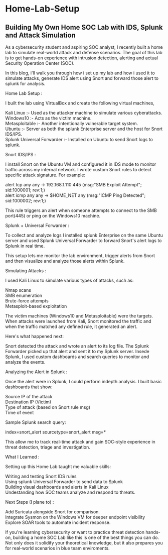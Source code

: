# Home-Lab-Setup
## Building My Own Home SOC Lab with IDS, Splunk and Attack Simulation

As a cybersecurity student and aspiring SOC analyst, I recently built a home lab to simulate real-world attack and defense scenarios. The goal of this lab is to get hands-on experience with intrusion detection, alerting and actual Security Operation Center (SOC).

In this blog, i'll walk you through how i set up my lab and how i used it to simulate attacks, generate IDS alert using Snort and forward those alert to splunk for analysis.

Home Lab Setup :

I built the lab using VirtualBox and create the following virtual machines,

Kali Linux :- Used as the attacker machine to simulate various cyberattacks.<br>
Windows10 :- Acts as the victim machine.<br>
Metasploitable :- Another intentionally vulnerable target system.<br>
Ubuntu :- Server as both the splunk Enterprise server and the host for Snort IDS/IPS.<br>
Splunk Universal Forwarder :- Installed on Ubuntu to send Snort logs to splunk.<br>

Snort IDS/IPS :

I install Snort on the Ubuntu VM and configured it in IDS mode to monitor traffic across my internal network. I wrote custom Snort rules to detect specific attack signature. For example: 

alert tcp any any -> 192.168.1.110 445 (msg:"SMB Exploit Attempt"; sid:1000001; rev:1;)<br>
alert icmp any any -> $HOME_NET any (msg:"ICMP Ping Detected"; sid:1000002; rev:1;)

This rule triggers an alert when someone attempts to connect to the SMB port(445) or ping on the Windows10 machine.

Splunk + Universal Forwarder :

To collect and analyze logs I installed splunk Enterprise on the same Ubuntu server and used Splunk Universal Forwarder to forward Snort's alert logs to Splunk in real time.

This setup lets me monitor the lab environment, trigger alerts from Snort and then visualize and analyze those alerts within Splunk.

Simulating Attacks :

I used Kali Linux to simulate various types of attacks, such as:

Nmap scans<br>
SMB enumeration<br>
Brute-force attempts<br>
Metasploit-based exploitation

The victim machines (Windows10 and Metasploitable) were the targets. When attacks were launched from Kali, Snort monitored the traffic and when the traffic matched any defined rule, it generated an alert. 

Here's what happened next:

Snort detected the attack and wrote an alert to its log file. The Splunk Forwarder picked up that alert and sent it to my Splunk server. Insede Splunk, I used custom dashboards and search queries to monitor and analyze the events.

Analyzing the Alert in Splunk :

Once the alert were in Splunk, I could perform indepth analysis. I built basic dashboards that show: 

Source IP of the attack<br>
Destination IP (Victim)<br>
Type of attack (based on Snort rule msg)<br>
Time of event

Sample Splunk search query:

index=snort_alert sourcetype=snort_alert msg=*

This allow me to track real-time attack and gain SOC-style experience in threat detection, triage and investigation.

What I Learned :

Setting up this Home Lab taught me valuable skills:

Writing and testing Snort IDS rules<br>
Using splunk Universal Forwarder to send data to Splunk<br>
Building visual dashboards and alerts in Kali Linux<br>
Undestanding how SOC teams analyze and respond to threats.

Next Steps (I plane to) :

Add Suricata alongside Snort for comparison.<br>
Integrate Sysmon on the Windows VM for deeper endpoint visibility<br>
Explore SOAR tools to automate incident response.

If you're learning cybersecurity or want to practice threat detection hands-on, building a home SOC Lab like this is one of the best things you can do. Not only does it solidify your theoretical knowledge, but it also prepares you for real-world scenarios in blue team enviroments.
